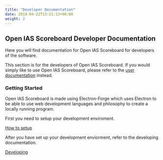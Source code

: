 ```yaml
---
title: "Developer Documentation"
date: 2019-04-22T13:21:13+08:00
weight: 2
---
```



## Open IAS Scoreboard Developer Documentation

Here you will find documentation for Open IAS Scoreboard for developers of the software.

This section is for the developers of Open IAS Scoreboard. If you would simply like to use Open IAS Scoreboard, please refer to the [user documentation](/users) instead.

### Getting Started

Open IAS Scoreboard is made using Electron-Forge which uses Electron to be able to use web development languages and philosophy to create a locally running program.

First you need to setup your development enviroment.

[How to setup](setup)

After you have set up your development enviorment, refer to the developing documentation.

[Developing](developing)